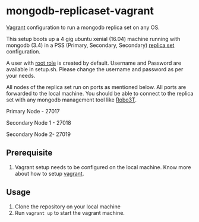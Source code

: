 # mongodb-replicaset-vagrant
[Vagrant](https://www.vagrantup.com/) configuration to run a mongodb replica set on any OS.

This setup boots up a 4 gig ubuntu xenial (16.04) machine running with mongodb (3.4) in a PSS (Primary, Secondary, Secondary) [replica set](https://docs.mongodb.com/v3.4/replication/) configuration. 

A user with [root role](https://docs.mongodb.com/v3.4/tutorial/manage-users-and-roles/) is created by default. Username and Password are available in setup.sh. Please change the username and password as per your needs. 

All nodes of the replica set run on ports as mentioned below. All ports are forwarded to the local machine. You should be able to connect to the replica set with any mongodb management tool like [Robo3T](https://robomongo.org/).

Primary Node - 27017

Secondary Node 1 - 27018

Secondary Node 2- 27019


## Prerequisite
1. Vagrant setup needs to be configured on the local machine. Know more about how to setup [vagrant](https://www.vagrantup.com/intro/getting-started/install.html).

## Usage
1. Clone the repository on your local machine
2. Run `vagrant up` to start the vagrant machine.
